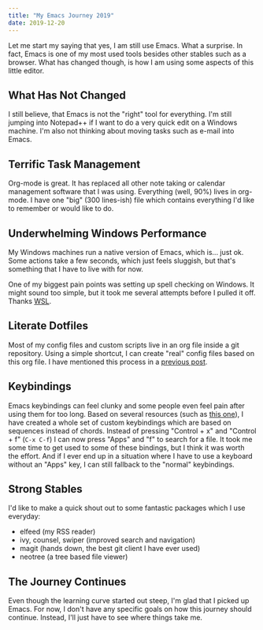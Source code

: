```yaml
---
title: "My Emacs Journey 2019"
date: 2019-12-20
---
```


Let me start my saying that yes, I am still use Emacs. What a surprise. In fact,
Emacs is one of my most used tools besides other stables such as a browser. What
has changed though, is how I am using some aspects of this little editor.

## What Has Not Changed

I still believe, that Emacs is not the "right" tool for everything. I'm still
jumping into Notepad++ if I want to do a very quick edit on a Windows machine.
I'm also not thinking about moving tasks such as e-mail into Emacs.

## Terrific Task Management

Org-mode is great. It has replaced all other note taking or calendar management
software that I was using. Everything (well, 90%) lives in org-mode. I have one
"big" (300 lines-ish) file which contains everything I'd like to remember or
would like to do.

## Underwhelming Windows Performance

My Windows machines run a native version of Emacs, which is... just ok. Some
actions take a few seconds, which just feels sluggish, but that's something that
I have to live with for now.

One of my biggest pain points was setting up spell checking on Windows. It might
sound too simple, but it took me several attempts before I pulled it off. Thanks
[WSL][wsl].

## Literate Dotfiles

Most of my config files and custom scripts live in an org file inside a git
repository. Using a simple shortcut, I can create "real" config files based on
this org file. I have mentioned this process in a [previous post][dotfiles].

## Keybindings

Emacs keybindings can feel clunky and some people even feel pain after using
them for too long. Based on several resources (such as [this one][voit]), I have
created a whole set of custom keybindings which are based on sequences instead
of chords. Instead of pressing "Control + x" and "Control + f" (`C-x C-f`) I can
now press "Apps" and "f" to search for a file. It took me some time to get used
to some of these bindings, but I think it was worth the effort. And if I ever
end up in a situation where I have to use a keyboard without an "Apps" key, I
can still fallback to the "normal" keybindings.

## Strong Stables

I'd like to make a quick shout out to some fantastic packages which I use
everyday:

- elfeed (my RSS reader)
- ivy, counsel, swiper (improved search and navigation)
- magit (hands down, the best git client I have ever used)
- neotree (a tree based file viewer)

## The Journey Continues

Even though the learning curve started out steep, I'm glad that I picked up
Emacs. For now, I don't have any specific goals on how this journey should
continue. Instead, I'll just have to see where things take me.

[wsl]: https://florianwinkelbauer.com/posts/2019-04-10-emacs-wsl/
[dotfiles]: https://florianwinkelbauer.com/posts/2019-08-10-literate-dotfiles/
[voit]: https://karl-voit.at/2018/07/08/emacs-key-bindings/
